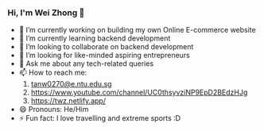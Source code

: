 ### Hi, I'm Wei Zhong  👋

- 🔭 I’m currently working on building my own Online E-commerce website
- 🌱 I’m currently learning backend development
- 👯 I’m looking to collaborate on backend development 
- 🤔 I’m looking for like-minded aspiring entrepreneurs 
- 💬 Ask me about any tech-related queries
- 📫 How to reach me: 
  1. tanw0270@e.ntu.edu.sg
  2. https://www.youtube.com/channel/UC0thsyvziNP9EpD2BEdzHJg
  3. https://twz.netlify.app/
- 😄 Pronouns: He/Him 
- ⚡ Fun fact: I love travelling and extreme sports :D 
